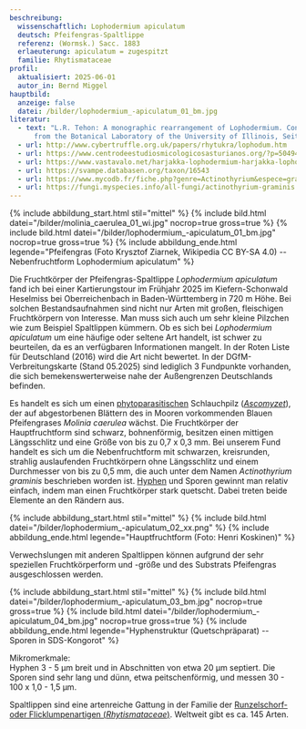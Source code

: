 ```yaml
---
beschreibung:
  wissenschaftlich: Lophodermium apiculatum
  deutsch: Pfeifengras-Spaltlippe
  referenz: (Wormsk.) Sacc. 1883
  erlaeuterung: apiculatum = zugespitzt
  familie: Rhytismataceae
profil:
  aktualisiert: 2025-06-01
  autor_in: Bernd Miggel
hauptbild:
  anzeige: false
  datei: /bilder/lophodermium_-apiculatum_01_bm.jpg
literatur:
  - text: "L.R. Tehon: A monographic rearrangement of Lophodermium. Contribution
      from the Botanical Laboratory of the University of Illinois, Seite 88"
  - url: http://www.cybertruffle.org.uk/papers/rhytukra/lophodum.htm
  - url: https://www.centrodeestudiosmicologicosasturianos.org/?p=50494
  - url: https://www.vastavalo.net/harjakka-lophodermium-harjakka-lophodermium-apiculatum-997489.html
  - url: https://svampe.databasen.org/taxon/16543
  - url: https://www.mycodb.fr/fiche.php?genre=Actinothyrium&espece=graminis
  - url: https://fungi.myspecies.info/all-fungi/actinothyrium-graminis
---
```

{% include abbildung_start.html stil="mittel" %}
{% include bild.html datei="/bilder/molinia_caerulea_01_wi.jpg" nocrop=true gross=true %}
{% include bild.html datei="/bilder/lophodermium_-apiculatum_01_bm.jpg" nocrop=true gross=true %}
{% include abbildung_ende.html legende="Pfeifengras (Foto Krysztof Ziarnek, Wikipedia CC BY-SA 4.0) -- Nebenfruchtform Lophodermium apiculatum" %}

Die Fruchtkörper der Pfeifengras-Spaltlippe *Lophodermium apiculatum* fand ich bei einer Kartierungstour im Frühjahr 2025 im Kiefern-Schonwald Heselmiss bei Oberreichenbach in Baden-Württemberg in 720 m Höhe. Bei solchen Bestandsaufnahmen sind nicht nur Arten mit großen, fleischigen Fruchtkörpern von Interesse. Man muss sich auch um sehr kleine Pilzchen wie zum Beispiel Spaltlippen kümmern. Ob es sich bei *Lophodermium apiculatum* um eine häufige oder seltene Art handelt, ist schwer zu beurteilen, da es an verfügbaren Informationen mangelt. In der Roten Liste für Deutschland (2016) wird die Art nicht bewertet. In der DGfM-Verbreitungskarte (Stand 05.2025) sind lediglich 3 Fundpunkte vorhanden, die sich bemekenswerterweise nahe der Außengrenzen Deutschlands befinden.

Es handelt es sich um einen [phytoparasitischen](Phytoparasiten "Glossar") Schlauchpilz (*[Ascomyzet](Ascomyzeten "Glossar")*), der  auf abgestorbenen Blättern des in Mooren vorkommenden Blauen Pfeifengrases *Molinia caerulea* wächst. Die Fruchtkörper der Hauptfruchtform sind schwarz, bohnenförmig, besitzen einen mittigen Längsschlitz und eine Größe von bis zu 0,7 x 0,3 mm. Bei unserem Fund handelt es sich um die Nebenfruchtform mit schwarzen, kreisrunden, strahlig auslaufenden Fruchtkörpern ohne Längsschlitz und einem Durchmesser von bis zu 0,5 mm, die auch unter dem Namen *Actinothyrium graminis* beschrieben worden ist. [Hyphen](Hyphen "Glossar") und Sporen gewinnt man relativ einfach, indem man einen Fruchtkörper stark quetscht. Dabei treten beide Elemente an den Rändern aus.

{% include abbildung_start.html stil="mittel" %}
{% include bild.html datei="/bilder/lophodermium_-apiculatum_02_xx.png" %}
{% include abbildung_ende.html legende="Hauptfruchtform (Foto: Henri Koskinen)" %}

Verwechslungen mit anderen Spaltlippen können aufgrund der sehr speziellen Fruchtkörperform und -größe und des Substrats Pfeifengras ausgeschlossen werden.

{% include abbildung_start.html stil="mittel" %}
{% include bild.html datei="/bilder/lophodermium_-apiculatum_03_bm.jpg" nocrop=true gross=true %}
{% include bild.html datei="/bilder/lophodermium_-apiculatum_04_bm.jpg" nocrop=true gross=true %}
{% include abbildung_ende.html legende="Hyphenstruktur (Quetschpräparat) -- Sporen in SDS-Kongorot" %}

Mikromerkmale:\
Hyphen 3 - 5 µm breit und in Abschnitten von etwa 20 µm septiert. Die Sporen sind sehr lang und dünn, etwa peitschenförmig, und messen 30 - 100 x 1,0 - 1,5 µm.

Spaltlippen sind eine artenreiche Gattung in der Familie der [Runzelschorf- oder Flicklumpenartigen (*Rhytismataceae*)](/verwandt/flicklumpenartige-rhytismatales). Weltweit gibt es ca. 145 Arten.